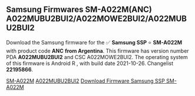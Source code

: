 <h2>Samsung Firmwares SM-A022M(ANC) A022MUBU2BUI2/A022MOWE2BUI2/A022MUBU2BUI2</h2>
Download the Samsung firmware for the ✅ <strong>Samsung SSP </strong> ⭐ <strong>SM-A022M</strong> with product code <strong>ANC</strong> <strong> from Argentina</strong>. This firmware has version number PDA <strong>A022MUBU2BUI2</strong> and CSC A022MOWE2BUI2. The operating system of this firmware is Android R , with build date 2021-10-26. Changelist <strong>22195866</strong>.


[SM-A022M](https://samfirm.shop/samsung/model/SM-A022M)
[A022MUBU2BUI2](https://samfirm.shop/samsung/pda/A022MUBU2BUI2)
[Download Firmware Samsung SSP SM-A022M](https://samfirm.shop/samsung/firmware/468426)
